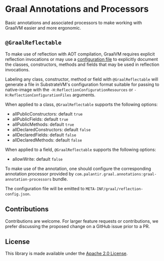 Graal Annotations and Processors
================================
Basic annotations and associated processors to make working with GraalVM easier and more
ergonomic.

`@GraalReflectable`
-------------------
To make use of reflection with AOT compilation, GraalVM requires explicit reflection
invocations or may use a [configuration file][1] to explicitly document the classes,
constructors, methods and fields that may be used in reflection invocations.

Labeling any class, constructor, method or field with `@GraalReflectable` will generate
a file in SubstrateVM's configuration format suitable for passing to native-image
with the `-H:ReflectionConfigurationResources` or `-H:ReflectionConfigurationFiles`
arguments.

When applied to a class, `@GraalReflectable` supports the following options:
* allPublicConstructors: default `true`
* allPublicFields: default `true`
* allPublicMethods: default `true`
* allDeclaredConstructors: default `false`
* allDeclaredFields: default `false`
* allDeclaredMethods: default `false`

When applied to a field, `@GraalReflectable` supports the following options:
* allowWrite: default `false`

To make use of the annotation, one should configure the corresponding annotation
processor provided by `com.palantir.graal.annotations:graal-annotation-processors`
bundle.

The configuration file will be emitted to `META-INF/graal/reflection-config.json`.

[1]:https://github.com/oracle/graal/blob/master/substratevm/REFLECTION.md

Contributions
-------------
Contributions are welcome. For larger feature requests or contributions, we prefer discussing the proposed change on
a GitHub issue prior to a PR.

License
-------
This library is made available under the [Apache 2.0 License](http://www.apache.org/licenses/LICENSE-2.0).
